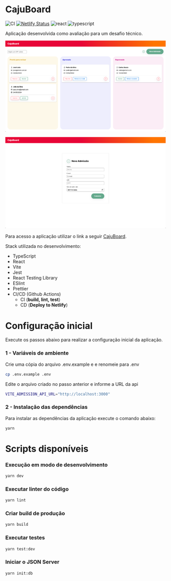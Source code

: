 
# CajuBoard

![CI](https://github.com/jarioneto/admission/workflows/CI/badge.svg?branch=main)
[![Netlify Status](https://api.netlify.com/api/v1/badges/895003b0-e3d7-4b6b-bacb-98b3c7113262/deploy-status)](https://app.netlify.com/sites/caju-board/deploys)
![react](https://img.shields.io/github/package-json/dependency-version/jarioneto/admission/react)
![typescript](https://img.shields.io/github/package-json/dependency-version/jarioneto/admission/typescript)

Aplicação desenvolvida como avaliação para um desafio técnico.

![CajuBoard dashboard](screenshots/dashboard-page.png)

![CajuBoard admission](screenshots/admission-page.png)

Para acesso a aplicação utilizar o link a seguir [CajuBoard](https://caju-board.netlify.app).

Stack utilizada no desenvolvimento:
* TypeScript
* React
* Vite
* Jest
* React Testing Library
* ESlint
* Prettier
* CI/CD (Github Actions)
  * CI (**build, lint, test**)
  * CD (**Deploy to Netlify**)

# Configuração inicial

Execute os passos abaixo para realizar a configuração inicial da aplicação.


### 1 - Variáveis de ambiente

Crie uma cópia do arquivo .env.example e e renomeie para .env

```bash
cp .env.example .env
```

Edite o arquivo criado no passo anterior e informe a URL da api

```bash
VITE_ADMISSION_API_URL="http://localhost:3000"
```


### 2 - Instalação das dependências

Para instalar as dependências da aplicação execute o comando abaixo:

```bash
yarn
```

# Scripts disponíveis

### Execução em modo de desenvolvimento

```bash
yarn dev
```

### Executar linter do código

```bash
yarn lint
```

### Criar build de produção

```bash
yarn build
```

### Executar testes

```bash
yarn test:dev
```

### Iniciar o JSON Server

```bash
yarn init:db
```